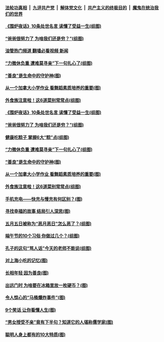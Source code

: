 ####  [法轮功真相](../../../../basic/blob/master/README.md?t=06051002) &nbsp;|&nbsp; [九评共产党](../../../../9ping.md/blob/master/README.md?t=06051002) &nbsp;|&nbsp; [解体党文化](../../../../jtdwh.md/blob/master/README.md?t=06051002)  &nbsp;|&nbsp; [共产主义的终极目的](../../../../gczydzjmd.md/blob/master/README.md?t=06051002) &nbsp;|&nbsp; [魔鬼在统治我们的世界](../../../../mgztzwmdsj.md/blob/master/README.md?t=06051002) 

#### [《围炉夜话》10条处世名言 读懂了受益一生(组图)](../pages/p8/1008261.md?t=06051002) 

#### [“爸爸很努力了 为啥我们还是穷？”(组图)](../pages/p8/1008170.md?t=06051002) 

#### [油管热门频道 翻墙必看视频 新闻](http://45.76.130.85:81/youtube.html?06051002)

#### [“力微休负重 遭难莫寻亲”下一句扎心了(组图)](../pages/p8/1007115.md?t=06051002) 

#### [“善良”是生命中的守护神(图)](../pages/p8/1008125.md?t=06051002) 

#### [从一个加拿大小学作业 看舞蹈素质培养的重要(图)](../pages/p8/1008182.md?t=06051002) 

#### [外食族注意啦！这6道菜别常常点(组图)](../pages/p8/1006653.md?t=06051002) 

#### [《围炉夜话》10条处世名言 读懂了受益一生(组图)](../pages/p8/1008261.md?t=06051002) 

#### [“爸爸很努力了 为啥我们还是穷？”(组图)](../pages/p8/1008170.md?t=06051002) 

#### [健康吃粽子 掌握6大“粽”点(组图)](../pages/p8/1008258.md?t=06051002) 

#### [“力微休负重 遭难莫寻亲”下一句扎心了(组图)](../pages/p8/1007115.md?t=06051002) 

#### [“善良”是生命中的守护神(图)](../pages/p8/1008125.md?t=06051002) 

#### [从一个加拿大小学作业 看舞蹈素质培养的重要(图)](../pages/p8/1008182.md?t=06051002) 

#### [外食族注意啦！这6道菜别常常点(组图)](../pages/p8/1006653.md?t=06051002) 

#### [手机充电——快充与慢充有何区别？(图)](../pages/p8/1007977.md?t=06051002) 

#### [寻找幸福的故事 结局引人深思(图)](../pages/p8/1008043.md?t=06051002) 

#### [五月五日被称为“恶月恶日”怎么恶了？(组图)](../pages/p8/1008031.md?t=06051002) 

#### [端午节的10个习俗 你做过几个？(组图)](../pages/p8/1008022.md?t=06051002) 


#### [孔子的这句“骂人话”今天的老师不能说(组图)](../pages/p8/1007914.md?t=06051002) 

#### [对上海小吃的记忆(图)](../pages/p8/1006532.md?t=06051002) 

#### [长相年轻 因为善良(图)](../pages/p8/1007968.md?t=06051002) 

#### [出远门时 为啥要在冰箱里放一枚硬币？(图)](../pages/p8/1006173.md?t=06051002) 

#### [令人惊心的“马桶爆炸事件”(图)](../pages/p8/1007127.md?t=06051002) 

#### [9个笑话 让你看懂人生(图)](../pages/p8/1007373.md?t=06051002) 

#### [“男女授受不亲”竟有下半句？知道它的人堪称儒学家(图)](../pages/p8/1007937.md?t=06051002) 

#### [聪明人身上都有的10大特质(图)](../pages/p8/1007926.md?t=06051002) 

<img src='http://gfw-breaker.win/goodnews/indexes/p8.md' width='0px' height='0px'/>

